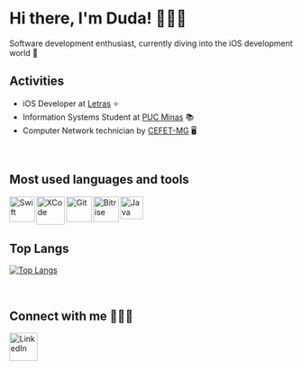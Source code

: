 # Hi there, I'm Duda! 👩🏻‍💻

Software development enthusiast, currently diving into the iOS development world 🍎
</br>

## Activities

- iOS Developer at [Letras](https://www.letras.mus.br/) ⭐
- Information Systems Student at [PUC Minas](https://www.pucminas.br/destaques/Paginas/default.aspx) 📚
- Computer Network technician by [CEFET-MG](https://www.cefetmg.br) 🖥️

</br>

## Most used languages and tools

<a href="https://developer.apple.com/swift/">
<img align="left" alt="Swift"  width="45px" src="https://seeklogo.com/images/S/swift-logo-7927855EB5-seeklogo.com.png" />
</a>
<a href="https://apps.apple.com/br/app/xcode/id497799835?mt=12">
<img align="left" alt="XCode" width=50px" src="https://is5-ssl.mzstatic.com/image/thumb/Purple124/v4/d0/88/2a/d0882a24-5851-8833-ec52-5e2792e7ac8a/Xcode-85-220-0-4-2x.png/1200x630bb.png" /> 
</a>
<a href="https://git-scm.com/">
<img align="left" alt="Git" width=45px" src="https://git-scm.com/images/logos/downloads/Git-Icon-1788C.png" /> 
</a>
<a href="https://www.bitrise.io/">
<img align="left" alt="Bitrise" width=45px" src="https://encrypted-tbn0.gstatic.com/images?q=tbn:ANd9GcQwBfhsPl9ZHqtp-hV9TaLb0NfbNN0iJOkhAg&usqp=CAU" /> 
</a>
<a href="https://www.java.com/">
<img align="left" alt="Java" width=40px" src="https://sm.pcmag.com/pcmag_uk/news/o/oracle-goo/oracle-google-verdict-samsung-focus-2-googles-self-driving-c_gncc.jpg"/>
</a>



</br>
</br>
</br>

## Top Langs

[![Top Langs](https://github-readme-stats.vercel.app/api/top-langs/?username=dudaporto&layout=compact&hide=c)](https://github.com/dudaporto/github-readme-stats)

</br>

## Connect with me 🙋🏻‍♀️

<p><a href="https://www.linkedin.com/in/eduardaporto">
<img align="left" alt="LinkedIn" width=50px" src="https://logospng.org/download/linkedin/logo-linkedin-icon-2048.png"/>
</a></p>


